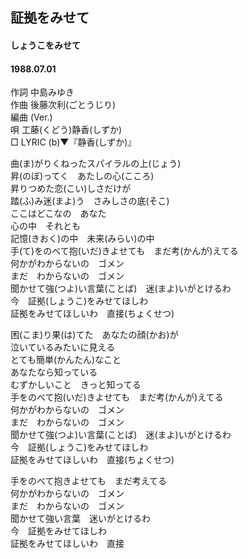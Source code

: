 ## 証拠をみせて
#### しょうこをみせて
#### 1988.07.01


作詞     中島みゆき  
作曲     後藤次利(ごとうじり)  
編曲 (Ver.)     
唄       工藤(くどう)静香(しずか)   
□ LYRIC (b)▼『静香(しずか)』   

曲(ま)がりくねったスパイラルの上(じょう)  
昇(のぼ)ってく　あたしの心(こころ)  
昇りつめた恋(こい)しさだけが  
踏(ふ)み迷(まよ)う　さみしさの底(そこ)  
ここはどこなの　あなた  
心の中　それとも  
記憶(きおく)の中　未来(みらい)の中  
手(て)をのべて抱(いだ)きよせても　まだ考(かんが)えてる  
何かがわからないの　ゴメン  
まだ　わからないの　ゴメン  
聞かせて強(つよ)い言葉(ことば)　迷(まよ)いがとけるわ  
今　証拠(しょうこ)をみせてほしわ  
証拠をみせてほしいわ　直接(ちょくせつ)  
  
困(こま)り果(は)てた　あなたの顔(かお)が  
泣いているみたいに見える  
とても簡単(かんたん)なこと  
あなたなら知っている  
むずかしいこと　きっと知ってる  
手をのべて抱(いだ)きよせても　まだ考(かんが)えてる  
何かがわからないの　ゴメン  
まだ　わからないの　ゴメン  
聞かせて強(つよ)い言葉(ことば)　迷(まよ)いがとけるわ  
今　証拠(しょうこ)をみせてほしわ  
証拠をみせてほしいわ　直接(ちょくせつ)  
  
手をのべて抱きよせても　まだ考えてる  
何かがわからないの　ゴメン  
まだ　わからないの　ゴメン  
聞かせて強い言葉　迷いがとけるわ  
今　証拠をみせてほしわ  
証拠をみせてほしいわ　直接  